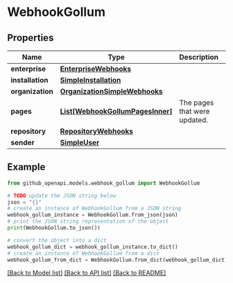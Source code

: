 # WebhookGollum


## Properties

Name | Type | Description | Notes
------------ | ------------- | ------------- | -------------
**enterprise** | [**EnterpriseWebhooks**](EnterpriseWebhooks.md) |  | [optional] 
**installation** | [**SimpleInstallation**](SimpleInstallation.md) |  | [optional] 
**organization** | [**OrganizationSimpleWebhooks**](OrganizationSimpleWebhooks.md) |  | [optional] 
**pages** | [**List[WebhookGollumPagesInner]**](WebhookGollumPagesInner.md) | The pages that were updated. | 
**repository** | [**RepositoryWebhooks**](RepositoryWebhooks.md) |  | 
**sender** | [**SimpleUser**](SimpleUser.md) |  | 

## Example

```python
from github_openapi.models.webhook_gollum import WebhookGollum

# TODO update the JSON string below
json = "{}"
# create an instance of WebhookGollum from a JSON string
webhook_gollum_instance = WebhookGollum.from_json(json)
# print the JSON string representation of the object
print(WebhookGollum.to_json())

# convert the object into a dict
webhook_gollum_dict = webhook_gollum_instance.to_dict()
# create an instance of WebhookGollum from a dict
webhook_gollum_from_dict = WebhookGollum.from_dict(webhook_gollum_dict)
```
[[Back to Model list]](../README.md#documentation-for-models) [[Back to API list]](../README.md#documentation-for-api-endpoints) [[Back to README]](../README.md)


